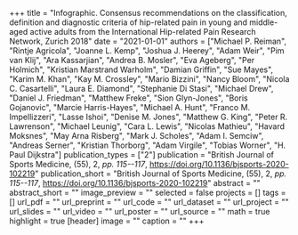 +++
title = "Infographic. Consensus recommendations on the classification, definition and diagnostic criteria of hip-related pain in young and middle-aged active adults from the International Hip-related Pain Research Network, Zurich 2018"
date = "2021-01-01"
authors = ["Michael P. Reiman", "Rintje Agricola", "Joanne L. Kemp", "Joshua J. Heerey", "Adam Weir", "Pim van Klij", "Ara Kassarjian", "Andrea B. Mosler", "Eva Ageberg", "Per Holmich", "Kristian Marstrand Warholm", "Damian Griffin", "Sue Mayes", "Karim M. Khan", "Kay M. Crossley", "Mario Bizzini", "Nancy Bloom", "Nicola C. Casartelli", "Laura E. Diamond", "Stephanie Di Stasi", "Michael Drew", "Daniel J. Friedman", "Matthew Freke", "Sion Glyn-Jones", "Boris Gojanovic", "Marcie Harris-Hayes", "Michael A. Hunt", "Franco M. Impellizzeri", "Lasse Ishoi", "Denise M. Jones", "Matthew G. King", "Peter R. Lawrenson", "Michael Leunig", "Cara L. Lewis", "Nicolas Mathieu", "Havard Moksnes", "May Arna Risberg", "Mark J. Scholes", "Adam I. Semciw", "Andreas Serner", "Kristian Thorborg", "Adam Virgile", "Tobias Worner", "H. Paul Dijkstra"]
publication_types = ["2"]
publication = "British Journal of Sports Medicine, (55), 2, _pp. 115--117_, https://doi.org/10.1136/bjsports-2020-102219"
publication_short = "British Journal of Sports Medicine, (55), 2, _pp. 115--117_, https://doi.org/10.1136/bjsports-2020-102219"
abstract = ""
abstract_short = ""
image_preview = ""
selected = false
projects = []
tags = []
url_pdf = ""
url_preprint = ""
url_code = ""
url_dataset = ""
url_project = ""
url_slides = ""
url_video = ""
url_poster = ""
url_source = ""
math = true
highlight = true
[header]
image = ""
caption = ""
+++
